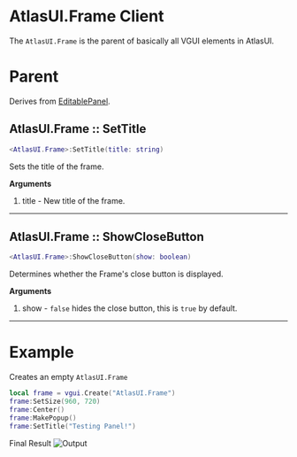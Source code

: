 # AtlasUI.Frame <client>Client</client>
The `AtlasUI.Frame` is the parent of basically all VGUI elements in AtlasUI.

# Parent
Derives from [EditablePanel](https://wiki.facepunch.com/gmod/EditablePanel).

## AtlasUI.Frame :: SetTitle

```lua
<AtlasUI.Frame>:SetTitle(title: string)
```

Sets the title of the frame.

**Arguments**

1. title - New title of the frame.

---

## AtlasUI.Frame :: ShowCloseButton

```lua
<AtlasUI.Frame>:ShowCloseButton(show: boolean)
```

Determines whether the Frame's close button is displayed.


**Arguments**

1. show - `false` hides the close button, this is `true` by default.

---

# Example

Creates an empty `AtlasUI.Frame`

```lua
local frame = vgui.Create("AtlasUI.Frame")
frame:SetSize(960, 720)
frame:Center()
frame:MakePopup()
frame:SetTitle("Testing Panel!")
```

Final Result
![Output](https://i.imgur.com/elUhYvr.png)